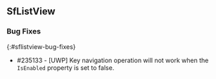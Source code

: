 ## SfListView

### Bug Fixes
{:#sflistview-bug-fixes}

* \#235133 - [UWP] Key navigation operation will not work when the `IsEnabled` property is set to false.